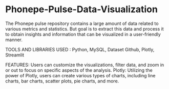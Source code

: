 # Phonepe-Pulse-Data-Visualization

The Phonepe pulse repository contains a large amount of data related to various metrics and statistics. But goal is to extract this data and process it to obtain insights and information that can be visualized in a user-friendly manner.

TOOLS AND LIBRARIES USED : Python, MySQL, Dataset Github, Plotly, Streamlit

FEATURES: Users can customize the visualizations, filter data, and zoom in or out to focus on specific aspects of the analysis. Plotly: Utilizing the power of Plotly, users can create various types of charts, including line charts, bar charts, scatter plots, pie charts, and more.



